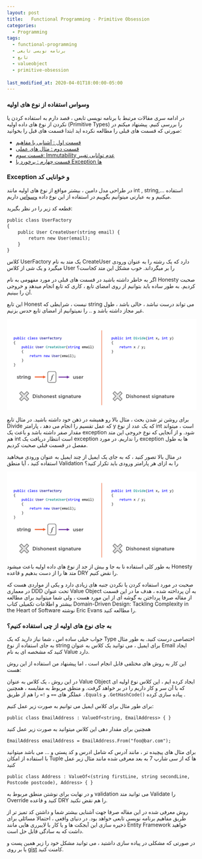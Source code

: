 ```yaml
---
layout: post
title:   Functional Programming - Primitive Obsession
categories:
  - Programming
tags:
  - functional-programming 
  - برنامه نویسی تابعی
  - تابع
  - valueobject
  - primitive-obsession

last_modified_at: 2020-04-01T18:00:00-05:00
---
```

### وسواس استفاده از نوع های اولیه
در ادامه سری مقالات مرتبط با برنامه نویسی تابعی ، قصد دارم به استفاده کردن یا نکردن از نوع های داده اولیه (Primitive Types) را بررسی کنیم.
پیشنهاد میکنم در صورتی که قسمت های قبلی را مطالعه نکرده اید ابتدا قسمت های قبل را بخوانید:

- [قسمت اول : آشنایی با مفاهیم](http://1saeedsalehi.ir/programming/2019/11/25/functional-programming.html)
- [قسمت دوم : مثال های عملی](http://1saeedsalehi.ir/programming/2019/11/30/functional-programming-2-examples.html)
- [قسمت سوم: Immutability عدم توانایی تغییر](http://1saeedsalehi.ir/programming/2020/02/15/functional-programming-3-refactoring-to-immutable.html)
- [قسمت چهارم :  برخورد با Exception ها](http://1saeedsalehi.ir/programming/2020/03/18/functional-programming-4-stay-away-from-exception.html)



### Exception و خوانایی کد
در طراحی مدل دامین ، بیشتر مواقع از نوع های اولیه مانند int , string,… استفاده میکنیم و به عبارتی میتوانیم بگوییم در استفاده از این نوع داده [وسواس](http://wiki.c2.com/?PrimitiveObsession) داریم. 

قطعه کد زیر را در نظر بگیرید:

```
public class UserFactory
{
    public User CreateUser(string email) { 
        return new User(email);
    }
}
```

کلاس UserFactory یک متد به نام CreateUser دارد که یک رشته را به عنوان ورودی میگیرد و یک شی از کلاس User را بر میگرداند. خوب مشکل این متد کجاست؟

اگر به خاطر داشته باشید در قسمت های قبلی در مورد مفهومی به نام Honesty صحبت کردیم. به طور ساده باید بتوانیم از روی امضای تابع ، کاری که تابع انجام میدهد و خروجی آن را ببینیم.

این تابع Honest نیست ، شرایطی که string می تواند درست نباشد ، خالی باشد ، طول غیر مجاز داشته باشد و .. را نمیتوانیم از امضای تابع حدس بزنیم.

![dishonest method signature](/assets/images/functional-programming/primitive-obsession/dishonest-method-signature.png)

برای روشن تر شدن بحث ، مثال بالا رو همیشه در ذهن خود داشته باشید. در مثال تابع Divide که عمل تقسیم را انجام می دهد ، پارامتر y که یک عدد از نوع int است ، میتواند مقدار صفر داشته باشد و باعث یک exception  شود. و از آنجایی که نوع خروجی این متد هم int است انتظار دریافت یک exception را نداریم. در مورد exception ها به طول مفصل در قسمت قبلی صحبت کردیم.    

در مثال بالا تصور کنید ، که به جای یک ایمیل از چند ایمیل به عنوان ورودی میخاهید استفاده کنید ، آیا منطق Validation را به ازای هر پارامتر ورودی باید تکرار کنید؟ 


![dishonest method signature](/assets/images/functional-programming/primitive-obsession/dishonest-method-signature.png)
به طور کلی استفاده نا به جا و بیش از جد از نوع های داده اولیه باعث میشود Honesty متد ها را از دست بدهیم و قاعده DRY را نقض کنیم.


صحبت در مورد استفاده کردن یا نکردن جنبه های زیادی دارد و یکی از مواردی هست که در معماری DDD تحت عنوان Value Object به آن پرداخته شده ، هدف ما در این قسمت از مقاله صرفا پرداختن به گوشه ای از این مورد هست ، ولی شما میتوانید برای مطالعه بیشتر و اطلاعات تکمیلی کتاب Domain-Driven Design: Tackling Complexity in the Heart of Software نوشته Eric Evans را مطالعه کنید.

### به جای نوع های اولیه از چی استفاده کنیم؟

جواب خیلی ساده اس ، شما نیاز دارید که یک Type اختصاصی درست کنید. به طور مثال به جای استفاده از نوع string برای ایمیل  ،  می توانید یک کلاس به عنوان Email ایجاد کنید که مشخصه ای به نام Value دارد.


این کار به روش های مختلفی قابل انجام است ، اما پیشنهاد من استفاده از این روش هست:

<script src="https://gist.github.com/1saeedsalehi/e2b454a3be06fb81a5e9f2782f316991.js"></script>

در این روش ، یک کلاس به عنوان Value Object  ایجاد کرده ایم ، این کلاس نوع اولیه ای که با آن سر و کار داریم را در بر خواهد گرفت. و منطق مربوط به مقایسه ، همچنین عملگر های `==` و `!=` را هم از طریق `.Equals`  و `.GetHashCode()` پیاده سازی کرده .



برای طور مثال برای کلاس ایمیل می توانیم به صورت زیر عمل کنیم: 

```
public class EmailAddress : ValueOf<string, EmailAddress> { }
```

همچنین برای مقدار دهی این کلاس میتوانید به صورت زیر عمل کنید

```
EmailAddress emailAddress = EmailAddress.From("foo@bar.com");
```

برای مثال های پیچیده تر ، مانند آدرس که شامل ادرس و کد پستی و ... می باشد میتوانید با استفاده از امکان Tuple ها که از سی شارپ 7 به بعد معرفی شده مانند مثال زیر عمل کنید

```
public class Address : ValueOf<(string firstLine, string secondLine, Postcode postcode), Address> { }
```

و در نهایت برای نوشتن منطق مربوط به validation می توانید متد Validate را Override کنید
و قاعده DRY را هم نقض نکنید.


روش معرفی شده در این مقاله صرفا جهت آشنایی بیشتر شما و داشتن کد تمیز تر از طریق مفاهیم برنامه نویسی تابعی خواهد بود. در دنیای واقعی ، احتمالا مسائلی برای ذخیره سازی این آبجکت ها و یا کار با لایبرری هایی مانند Entity Framework خواهید داشت که به سادگی قابل حل است.

در صورتی که مشکلی در پیاده سازی داشتید ، می توانید مشکل خود را زیر همین پست  و یا بر روی [gist](https://gist.github.com/1saeedsalehi/e2b454a3be06fb81a5e9f2782f316991) کامنت کنید.